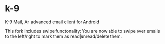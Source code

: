 k-9
===

K-9 Mail, An advanced email client for Android

This fork includes swipe functonality:
You are now able to swipe over emails to the left/right to mark them as read|unread/delete them.
